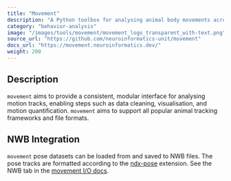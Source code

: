 ```yaml
---
title: "Movement"
description: "A Python toolbox for analysing animal body movements across space and time."
category: "behavior-analysis"
image: "/images/tools/movement/movement_logo_transparent_with-text.png"
source_url: "https://github.com/neuroinformatics-unit/movement"
docs_url: "https://movement.neuroinformatics.dev/"
weight: 200
---
```


## Description

`movement` aims to provide a consistent, modular interface for analysing motion tracks, enabling steps such as data cleaning, visualisation, and motion quantification. `movement` aims to support all popular animal tracking frameworks and file formats.

## NWB Integration

`movement` pose datasets can be loaded from and saved to NWB files. The pose tracks are formatted according to the [ndx-pose](https://github.com/rly/ndx-pose) extension. See the NWB tab in the [movement I/O docs](https://movement.neuroinformatics.dev/user_guide/input_output.html).
